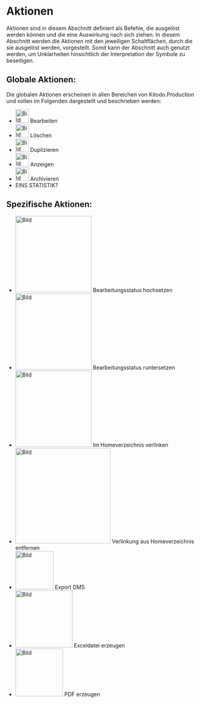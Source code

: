 # Aktionen

Aktionen sind in diesem Abschnitt definiert als Befehle, die ausgelöst werden können und die eine Auswirkung nach sich ziehen. In diesem Abschnitt werden die Aktionen mit den jeweiligen Schaltflächen, durch die sie ausgelöst werden, vorgestellt. Somit kann der Abschnitt auch genutzt werden, um Unklarheiten hinsichtlich der Interpretation der Symbole zu beseitigen.

## Globale Aktionen:

Die globalen Aktionen erscheinen in allen Bereichen von Kitodo.Production und sollen im Folgenden dargestellt und beschrieben werden:

* <img src= "/docs/user/picturesIconBearbeiten.png" alt="Bild" height= "35" width= "35"> Bearbeiten
* <img src= "/docs/user/picturesIconLoeschen.png" alt="Bild" height= "35" width= "35"> Löschen
* <img src= "/docs/user/picturesIconDuplizieren.png" alt="Bild" height= "35" width= "35"> Duplizieren
* <img src= "/docs/user/picturesIconAnzeigen.png" alt="Bild" height= "35" width= "35"> Anzeigen
* <img src= "/docs/user/picturesIconArchivieren.png" alt="Bild" height= "35" width= "35"> Archivieren
* EINS STATISTIK? 

## Spezifische Aktionen:

* <img src= "/docs/user/picturesBearbeitungsstatusHochsetzen.png" alt="Bild" width= "200"> Bearbeitungsstatus hochsetzen
* <img src= "/docs/user/picturesBearbeitungsstatusRuntersetzen.png" alt="Bild" width= "200">  Bearbeitungsstatus runtersetzen
* <img src= "/docs/user/picturesHomeverzeichnisVerlinken.png" alt="Bild" width= "200">  Im Homeverzeichnis verlinken
* <img src= "/docs/user/picturesVerlinkungHomeEntfernen.png" alt="Bild" width= "250">  Verlinkung aus Homeverzeichnis entfernen
* <img src= "/docs/user/picturesExportDMS.png" alt="Bild" width= "100">  Export DMS
* <img src= "/docs/user/picturesExceldateiErzeugen.png" alt="Bild" width= "150">  Exceldatei erzeugen
* <img src= "/docs/user/picturesPDFErzeugen.png" alt="Bild" width= "125">  PDF erzeugen



